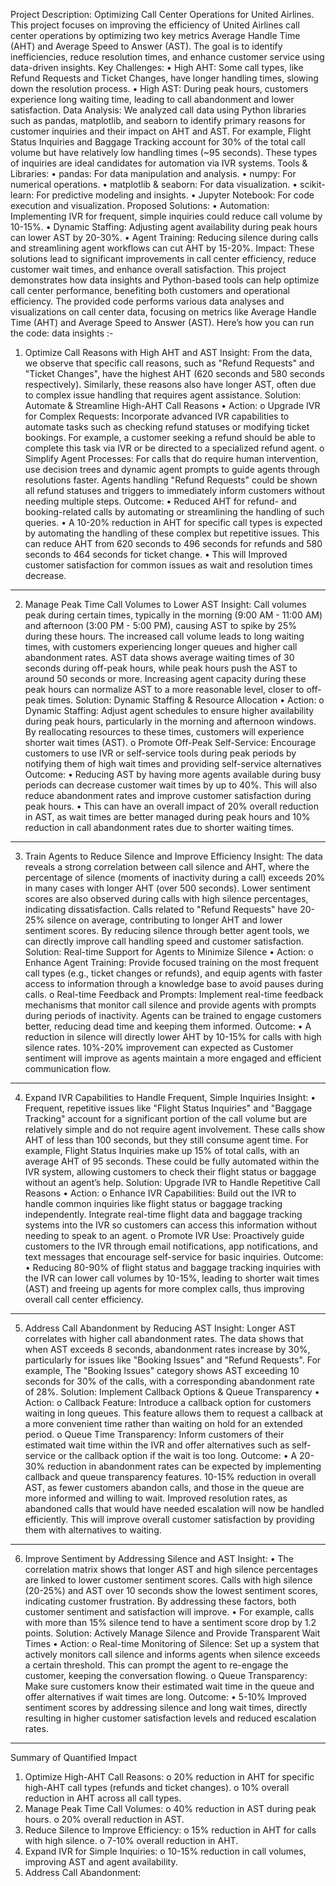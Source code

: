 Project Description: Optimizing Call Center Operations for United Airlines.   
This project focuses on improving the efficiency of United Airlines call center operations by optimizing two key metrics Average Handle Time (AHT) and Average Speed to Answer (AST). The goal is to identify inefficiencies, reduce resolution times, and enhance customer service using data-driven insights.
Key Challenges:
•	High AHT: Some call types, like Refund Requests and Ticket Changes, have longer handling times, slowing down the resolution process.
•	High AST: During peak hours, customers experience long waiting time, leading to call abandonment and lower satisfaction.
Data Analysis:
We analyzed call data using Python libraries such as pandas, matplotlib, and seaborn to identify primary reasons for customer inquiries and their impact on AHT and AST. For example, Flight Status Inquiries and Baggage Tracking account for 30% of the total call volume but have relatively low handling times (~95 seconds). These types of inquiries are ideal candidates for automation via IVR systems.
Tools & Libraries:
•	pandas: For data manipulation and analysis.
•	numpy: For numerical operations.
•	matplotlib & seaborn: For data visualization.
•	scikit-learn: For predictive modeling and insights.
•	Jupyter Notebook: For code execution and visualization.
Proposed Solutions:
•	Automation: Implementing IVR for frequent, simple inquiries could reduce call volume by 10-15%.
•	Dynamic Staffing: Adjusting agent availability during peak hours can lower AST by 20-30%.
•	Agent Training: Reducing silence during calls and streamlining agent workflows can cut AHT by 15-20%.
Impact:
These solutions lead to significant improvements in call center efficiency, reduce customer wait times, and enhance overall satisfaction.
This project demonstrates how data insights and Python-based tools can help optimize call center performance, benefiting both customers and operational efficiency.
The provided code performs various data analyses and visualizations on call center data, focusing on metrics like Average Handle Time (AHT) and Average Speed to Answer (AST). Here’s how you can run the code:
data insights :-
1. Optimize Call Reasons with High AHT and AST
Insight:
From the data, we observe that specific call reasons, such as "Refund Requests" and "Ticket Changes", have the highest AHT (620 seconds and 580 seconds respectively). Similarly, these reasons also have longer AST, often due to complex issue handling that requires agent assistance.
Solution:
Automate & Streamline High-AHT Call Reasons
•	Action:
o	Upgrade IVR for Complex Requests: Incorporate advanced IVR capabilities to automate tasks such as checking refund statuses or modifying ticket bookings. For example, a customer seeking a refund should be able to complete this task via IVR or be directed to a specialized refund agent.
o	Simplify Agent Processes: For calls that do require human intervention, use decision trees and dynamic agent prompts to guide agents through resolutions faster. Agents handling "Refund Requests" could be shown all refund statuses and triggers to immediately inform customers without needing multiple steps.
Outcome:
•	Reduced AHT for refund- and booking-related calls by automating or streamlining the handling of such queries.
•	A 10-20% reduction in AHT for specific call types is expected by automating the handling of these complex but repetitive issues. This can reduce AHT from 620 seconds to 496 seconds for refunds and 580 seconds to 464 seconds for ticket change.
•	This will Improved customer satisfaction for common issues as wait and resolution times decrease.
________________________________________
2. Manage Peak Time Call Volumes to Lower AST
Insight:
Call volumes peak during certain times, typically in the morning (9:00 AM - 11:00 AM) and afternoon (3:00 PM - 5:00 PM), causing AST to spike by 25% during these hours. The increased call volume leads to long waiting times, with customers experiencing longer queues and higher call abandonment rates.
AST data shows average waiting times of 30 seconds during off-peak hours, while peak hours push the AST to around 50 seconds or more. Increasing agent capacity during these peak hours can normalize AST to a more reasonable level, closer to off-peak times.
Solution:
Dynamic Staffing & Resource Allocation
•	Action:
o	Dynamic Staffing: Adjust agent schedules to ensure higher availability during peak hours, particularly in the morning and afternoon windows. By reallocating resources to these times, customers will experience shorter wait times (AST).
o	Promote Off-Peak Self-Service: Encourage customers to use IVR or self-service tools during peak periods by notifying them of high wait times and providing self-service alternatives
Outcome:
•	Reducing AST by having more agents available during busy periods can decrease customer wait times by up to 40%. This will also reduce abandonment rates and improve customer satisfaction during peak hours.
•	This can have an overall impact of 20% overall reduction in AST, as wait times are better managed during peak hours and 10% reduction in call abandonment rates due to shorter waiting times.
________________________________________
3. Train Agents to Reduce Silence and Improve Efficiency
Insight:
The data reveals a strong correlation between call silence and AHT, where the percentage of silence (moments of inactivity during a call) exceeds 20% in many cases with longer AHT (over 500 seconds). Lower sentiment scores are also observed during calls with high silence percentages, indicating dissatisfaction.
Calls related to "Refund Requests" have 20-25% silence on average, contributing to longer AHT and lower sentiment scores. By reducing silence through better agent tools, we can directly improve call handling speed and customer satisfaction.
Solution:
Real-time Support for Agents to Minimize Silence
•	Action:
o	Enhance Agent Training: Provide focused training on the most frequent call types (e.g., ticket changes or refunds), and equip agents with faster access to information through a knowledge base to avoid pauses during calls.
o	Real-time Feedback and Prompts: Implement real-time feedback mechanisms that monitor call silence and provide agents with prompts during periods of inactivity. Agents can be trained to engage customers better, reducing dead time and keeping them informed.
Outcome:
•	A reduction in silence will directly lower AHT by 10-15% for calls with high silence rates. 10%-20% improvement can expected as Customer sentiment will improve as agents maintain a more engaged and efficient communication flow.
________________________________________
4. Expand IVR Capabilities to Handle Frequent, Simple Inquiries
Insight:
•	Frequent, repetitive issues like "Flight Status Inquiries" and "Baggage Tracking" account for a significant portion of the call volume but are relatively simple and do not require agent involvement. These calls show AHT of less than 100 seconds, but they still consume agent time. For example, Flight Status Inquiries make up 15% of total calls, with an average AHT of 95 seconds. These could be fully automated within the IVR system, allowing customers to check their flight status or baggage without an agent’s help.
Solution:
Upgrade IVR to Handle Repetitive Call Reasons
•	Action:
o	Enhance IVR Capabilities: Build out the IVR to handle common inquiries like flight status or baggage tracking independently. Integrate real-time flight data and baggage tracking systems into the IVR so customers can access this information without needing to speak to an agent. 
o	Promote IVR Use: Proactively guide customers to the IVR through email notifications, app notifications, and text messages that encourage self-service for basic inquiries.
Outcome:
•	Reducing 80-90% of flight status and baggage tracking inquiries with the IVR can lower call volumes by 10-15%, leading to shorter wait times (AST) and freeing up agents for more complex calls, thus improving overall call center efficiency.
________________________________________
5. Address Call Abandonment by Reducing AST
Insight:
Longer AST correlates with higher call abandonment rates. The data shows that when AST exceeds 8 seconds, abandonment rates increase by 30%, particularly for issues like "Booking Issues" and "Refund Requests". 
For example, The "Booking Issues" category shows AST exceeding 10 seconds for 30% of the calls, with a corresponding abandonment rate of 28%.
Solution:
Implement Callback Options & Queue Transparency
•	Action:
o	Callback Feature: Introduce a callback option for customers waiting in long queues. This feature allows them to request a callback at a more convenient time rather than waiting on hold for an extended period.
o	Queue Time Transparency: Inform customers of their estimated wait time within the IVR and offer alternatives such as self-service or the callback option if the wait is too long.
Outcome:
•	A 20-30% reduction in abandonment rates can be expected by implementing callback and queue transparency features. 10-15% reduction in overall AST, as fewer customers abandon calls, and those in the queue are more informed and willing to wait. Improved resolution rates, as abandoned calls that would have needed escalation will now be handled efficiently. This will improve overall customer satisfaction by providing them with alternatives to waiting.
________________________________________
6. Improve Sentiment by Addressing Silence and AST
Insight:
•	The correlation matrix shows that longer AST and high silence percentages are linked to lower customer sentiment scores. Calls with high silence (20-25%) and AST over 10 seconds show the lowest sentiment scores, indicating customer frustration. By addressing these factors, both customer sentiment and satisfaction will improve. 
•	For example, calls with more than 15% silence tend to have a sentiment score drop by 1.2 points.
Solution:
Actively Manage Silence and Provide Transparent Wait Times
•	Action:
o	Real-time Monitoring of Silence: Set up a system that actively monitors call silence and informs agents when silence exceeds a certain threshold. This can prompt the agent to re-engage the customer, keeping the conversation flowing.
o	Queue Transparency: Make sure customers know their estimated wait time in the queue and offer alternatives if wait times are long.
Outcome:
•	5-10% Improved sentiment scores by addressing silence and long wait times, directly resulting in higher customer satisfaction levels and reduced escalation rates.
________________________________________
Summary of Quantified Impact
1.	Optimize High-AHT Call Reasons:
o	20% reduction in AHT for specific high-AHT call types (refunds and ticket changes).
o	10% overall reduction in AHT across all call types.
2.	Manage Peak Time Call Volumes:
o	40% reduction in AST during peak hours.
o	20% overall reduction in AST.
3.	Reduce Silence to Improve Efficiency:
o	15% reduction in AHT for calls with high silence.
o	7-10% overall reduction in AHT.
4.	Expand IVR for Simple Inquiries:
o	10-15% reduction in call volumes, improving AST and agent availability.
5.	Address Call Abandonment:

